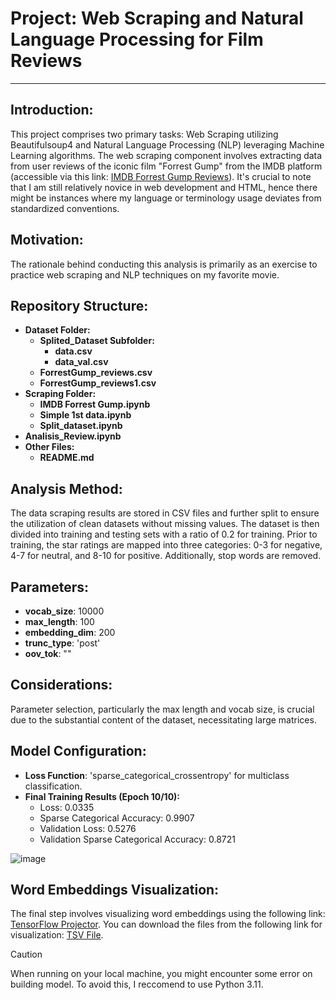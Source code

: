 # Project: Web Scraping and Natural Language Processing for Film Reviews

---

## Introduction:
This project comprises two primary tasks: Web Scraping utilizing Beautifulsoup4 and Natural Language Processing (NLP) leveraging Machine Learning algorithms. The web scraping component involves extracting data from user reviews of the iconic film "Forrest Gump" from the IMDB platform (accessible via this link: [IMDB Forrest Gump Reviews](https://www.imdb.com/title/tt0109830/reviews)). It's crucial to note that I am still relatively novice in web development and HTML, hence there might be instances where my language or terminology usage deviates from standardized conventions.

## Motivation:
The rationale behind conducting this analysis is primarily as an exercise to practice web scraping and NLP techniques on my favorite movie.

## Repository Structure:
- **Dataset Folder:**
  - **Splited_Dataset Subfolder:**
    - **data.csv**
    - **data_val.csv**
  - **ForrestGump_reviews.csv**
  - **ForrestGump_reviews1.csv**
- **Scraping Folder:**
  - **IMDB Forrest Gump.ipynb**
  - **Simple 1st data.ipynb**
  - **Split_dataset.ipynb**
- **Analisis_Review.ipynb**
- **Other Files:**
  - **README.md**

## Analysis Method:
The data scraping results are stored in CSV files and further split to ensure the utilization of clean datasets without missing values. The dataset is then divided into training and testing sets with a ratio of 0.2 for training. Prior to training, the star ratings are mapped into three categories: 0-3 for negative, 4-7 for neutral, and 8-10 for positive. Additionally, stop words are removed.

## Parameters:
- **vocab_size**: 10000
- **max_length**: 100
- **embedding_dim**: 200
- **trunc_type**: 'post'
- **oov_tok**: "<OOV>"

## Considerations:
Parameter selection, particularly the max length and vocab size, is crucial due to the substantial content of the dataset, necessitating large matrices.

## Model Configuration:
- **Loss Function**: 'sparse_categorical_crossentropy' for multiclass classification.
- **Final Training Results (Epoch 10/10):**
  - Loss: 0.0335
  - Sparse Categorical Accuracy: 0.9907
  - Validation Loss: 0.5276
  - Validation Sparse Categorical Accuracy: 0.8721

![image](https://github.com/Alanjamlu34/Web-Scraping-IMDB-Movie-Reviews/assets/142156489/f2989a63-5771-4a8d-8548-dc9204d5fdf0)

## Word Embeddings Visualization:
The final step involves visualizing word embeddings using the following link: [TensorFlow Projector](https://projector.tensorflow.org/). You can download the files from the following link for visualization: [TSV File](https://drive.google.com/drive/folders/1oyENkkB3_0_Nw-F_T1KxcgacQ6e8oyWo?usp=sharing).

> [!CAUTION]
> When running on your local machine, you might encounter some error on building model. To avoid this, I reccomend to use Python 3.11.
